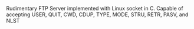 Rudimentary FTP Server implemented with Linux socket in C.
Capable of accepting USER, QUIT, CWD, CDUP, TYPE, MODE, STRU, RETR, PASV, and NLST